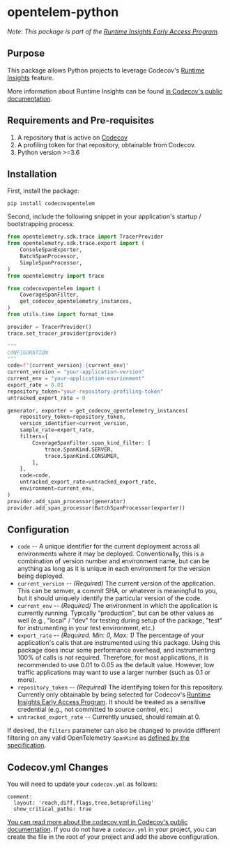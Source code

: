 # opentelem-python

_Note: This package is part of the [Runtime Insights Early Access Program](https://about.codecov.io/product/feature/runtime-insights/)._

## Purpose

This package allows Python projects to leverage Codecov's [Runtime Insights](https://about.codecov.io/product/feature/runtime-insights/) feature.

More information about Runtime Insights can be found [in Codecov's public documentation](https://docs.codecov.com/docs/runtime-insights).

## Requirements and Pre-requisites

1. A repository that is active on [Codecov](https://codecov.io)
2. A profiling token for that repository, obtainable from Codecov.
3. Python version >=3.6

## Installation

First, install the package:

```
pip install codecovopentelem
```

Second, include the following snippet in your application's startup / bootstrapping process:

```python
from opentelemetry.sdk.trace import TracerProvider
from opentelemetry.sdk.trace.export import (
    ConsoleSpanExporter,
    BatchSpanProcessor,
    SimpleSpanProcessor,
)
from opentelemetry import trace

from codecovopentelem import (
    CoverageSpanFilter,
    get_codecov_opentelemetry_instances,
)
from utils.time import format_time

provider = TracerProvider()
trace.set_tracer_provider(provider)

"""
CONFIGURATION
"""
code=f"{current_version}:{current_env}"
current_version = "your-application-version"
current_env = "your-application-envrionment"
export_rate = 0.01
repository_token="your-repository-profiling-token"
untracked_export_rate = 0

generator, exporter = get_codecov_opentelemetry_instances(
    repository_token=repository_token,
    version_identifier=current_version,
    sample_rate=export_rate,
    filters={
        CoverageSpanFilter.span_kind_filter: [
            trace.SpanKind.SERVER,
            trace.SpanKind.CONSUMER,
        ],
    },
    code=code,
    untracked_export_rate=untracked_export_rate,
    environment=current_env,
)
provider.add_span_processor(generator)
provider.add_span_processor(BatchSpanProcessor(exporter))
```

## Configuration

- `code` -- A unique identifier for the current deployment across all environments where it may be deployed. Conventionally, this is a combination of version number and environment name, but can be anything as long as it is unique in each environment for the version being deployed.
- `current_version` -- _(Required)_ The current version of the application. This can be semver, a commit SHA, or whatever is meaningful to you, but it should uniquely identify the particular version of the code.
- `current_env` -- _(Required)_ The environment in which the application is currently running. Typically "production", but can be other values as well (e.g., "local" / "dev" for testing during setup of the package, "test" for instrumenting in your test environment, etc.)
- `export_rate` -- _(Required. Min: 0, Max: 1)_ The percentage of your application's calls that are instrumented using this package. Using this package does incur some performance overhead, and instrumenting 100% of calls is not required. Therefore, for most applications, it is recommended to use 0.01 to 0.05 as the default value. However, low traffic applications may want to use a larger number (such as 0.1 or more).
- `repository_token` -- _(Required)_ The identifying token for this repository. Currently only obtainable by being selected for Codecov's [Runtime Insights Early Access Program](https://about.codecov.io/product/feature/runtime-insights/). It should be treated as a sensitive credential (e.g., not committed to source control, etc.)
- `untracked_export_rate` -- Currently unused, should remain at 0.

If desired, the `filters` parameter can also be changed to provide different filtering on any valid OpenTelemetry `SpanKind` as [defined by the specification](https://github.com/open-telemetry/opentelemetry-specification/blob/main/specification/trace/api.md#spankind).

## Codecov.yml Changes

You will need to update your `codecov.yml` as follows:

```
comment:
  layout: 'reach,diff,flags,tree,betaprofiling'
  show_critical_paths: true

```

[You can read more about the codecov.yml in Codecov's public documentation](https://docs.codecov.com/docs/codecov-yaml). If you do not have a `codecov.yml` in your project, you can create the file in the root of your project and add the above configuration.
